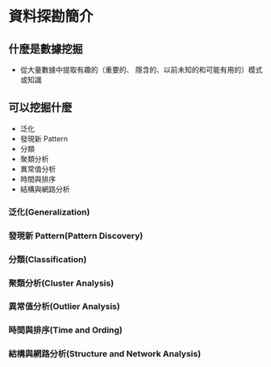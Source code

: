 # 資料探勘簡介
## 什麼是數據挖掘
* 從大量數據中提取有趣的（重要的、 隱含的、以前未知的和可能有用的）模式或知識

## 可以挖掘什麼
* 泛化
* 發現新 Pattern
* 分類
* 聚類分析
* 異常值分析
* 時間與排序
* 結構與網路分析

### 泛化(Generalization)
### 發現新 Pattern(Pattern Discovery)
### 分類(Classification)
### 聚類分析(Cluster Analysis)
### 異常值分析(Outlier Analysis)
### 時間與排序(Time and Ording)
### 結構與網路分析(Structure and Network Analysis)
